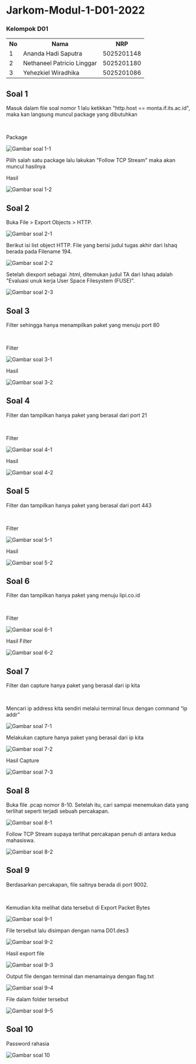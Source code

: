 # Jarkom-Modul-1-D01-2022

### Kelompok D01

<table>
    <tr>
        <th>No</th>
        <th>Nama</th>
        <th>NRP</th>
    </tr>
    <tr>
        <td>1</td>
        <td>Ananda Hadi Saputra </td>
        <td>5025201148</td>
    </tr>
    <tr>
        <td>2</td>
        <td>Nethaneel Patricio Linggar</td>
        <td>5025201180</td>
    </tr>
    <tr>
        <td>3</td>
        <td>Yehezkiel Wiradhika</td>
        <td>5025201086</td>
    </tr>
</table>

## Soal 1
<p>Masuk dalam file soal nomor 1 lalu ketikkan "http.host == monta.if.its.ac.id", maka kan langsung muncul package yang dibutuhkan</p>
<br>
<p>Package</p>
<img src='./imgs/img-1-1.png' alt='Gambar soal 1-1'>
<p>Pilih salah satu package lalu lakukan "Follow TCP Stream" maka akan muncul hasilnya
<br>
<p>Hasil</p>
<img src='./imgs/img-1-2.png' alt='Gambar soal 1-2'>

## Soal 2
<p>Buka File > Export Objects > HTTP.</p>
<img src='./imgs/img-2-1.jpg' alt='Gambar soal 2-1'>
<p>Berikut isi list object HTTP. File yang berisi judul tugas akhir dari Ishaq berada pada Filename 194.</p>
<img src='./imgs/img-2-2.jpg' alt='Gambar soal 2-2'>
<p>Setelah diexport sebagai .html, ditemukan judul TA dari Ishaq adalah "Evaluasi unuk kerja User Space Filesystem (FUSE)".</p>
<img src='./imgs/img-2-3.jpg' alt='Gambar soal 2-3'>

## Soal 3
<p>Filter sehingga hanya menampilkan paket yang menuju port 80</p>
<br>
<p>Filter</p>
<img src='./imgs/img-3-1.png' alt='Gambar soal 3-1'>
<br>
<p>Hasil</p>
<img src='./imgs/img-3-2.png' alt='Gambar soal 3-2'>

## Soal 4
<p>Filter dan tampilkan hanya paket yang berasal dari port 21</p>
<br>
<p>Filter</p>
<img src='./imgs/img-4-1.png' alt='Gambar soal 4-1'>
<br>
<p>Hasil</p>
<img src='./imgs/img-4-2.png' alt='Gambar soal 4-2'>

## Soal 5
<p>Filter dan tampilkan hanya paket yang berasal dari port 443</p>
<br>
<p>Filter</p>
<img src='./imgs/img-5-1.png' alt='Gambar soal 5-1'>
<br>
<p>Hasil</p>
<img src='./imgs/img-5-2.png' alt='Gambar soal 5-2'>

## Soal 6
<p>Filter dan tampilkan hanya paket yang menuju lipi.co.id</p>
<br>
<p>Filter</p>
<img src='./imgs/img-6-1.png' alt='Gambar soal 6-1'>
<br>
<p>Hasil Filter</p>
<img src='./imgs/img-6-2.png' alt='Gambar soal 6-2'>

## Soal 7
<p>Filter dan capture hanya paket yang berasal dari ip kita</p>
<br>
<p>Mencari ip address kita sendiri melalui terminal linux dengan command “ip addr”</p>
<img src='./imgs/img-7-1.png' alt='Gambar soal 7-1'>
<br>
<p>Melakukan capture hanya paket yang berasal dari ip kita</p>
<img src='./imgs/img-7-2.png' alt='Gambar soal 7-2'>
<br>
<p>Hasil Capture</p>
<img src='./imgs/img-7-3.png' alt='Gambar soal 7-3'>

## Soal 8
<p>Buka file .pcap nomor 8-10. Setelah itu, cari sampai menemukan data yang terlihat seperti terjadi sebuah percakapan.</p>
<img src='./imgs/img-8-1.jpg' alt='Gambar soal 8-1'>
<p>Follow TCP Stream supaya terlihat percakapan penuh di antara kedua mahasiswa.</p>
<img src='./imgs/img-8-2.png' alt='Gambar soal 8-2'>

## Soal 9
<p>Berdasarkan percakapan, file saltnya berada di port 9002.</p>
<br>
<p>Kemudian kita melihat data tersebut di Export Packet Bytes</p>
<img src="./imgs/img-9-1.png" alt="Gambar soal 9-1">
<br>
<p>File tersebut lalu disimpan dengan nama D01.des3</p>
<img src="./imgs/img-9-2.png" alt="Gambar soal 9-2">
<br>
<p>Hasil export file</p>
<img src="./imgs/img-9-3.png" alt="Gambar soal 9-3">
<br>
<p>Output file dengan terminal dan menamainya dengan flag.txt</p>
<img src="./imgs/img-9-4.png" alt="Gambar soal 9-4">
<br>
<p>File dalam folder tersebut</p>
<img src="./imgs/img-9-5.png" alt="Gambar soal 9-5">

## Soal 10
<p>Password rahasia</p>
<img src="./imgs/img-10-1.png" alt="Gambar soal 10">
